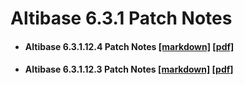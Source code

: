 # Altibase 6.3.1 Patch Notes

- #### Altibase 6.3.1.12.4 Patch Notes [[markdown]](https://github.com/ALTIBASE/Documents/blob/master/PatchNotes/Altibase_6.3.1/kor/Altibase_6_3_1_12_4_Patch_Notes.md) [[pdf]](https://github.com/ALTIBASE/Documents/blob/master/PatchNotes/Altibase_6.3.1/kor/Altibase_6_3_1_12_4_Patch_Notes.pdf)

- #### Altibase 6.3.1.12.3 Patch Notes [[markdown]](https://github.com/ALTIBASE/Documents/blob/master/PatchNotes/Altibase_6.3.1/kor/Altibase_6_3_1_12_3_Patch_Notes.md) [[pdf]](https://github.com/ALTIBASE/Documents/blob/master/PatchNotes/Altibase_6.3.1/kor/Altibase_6_3_1_12_3_Patch_Notes.pdf)

